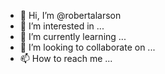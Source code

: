 - 👋 Hi, I’m @robertalarson
- 👀 I’m interested in ...
- 🌱 I’m currently learning ...
- 💞️ I’m looking to collaborate on ...
- 📫 How to reach me ...

<!---
robertalarson/robertalarson is a ✨ special ✨ repository because its `README.md` (this file) appears on your GitHub profile.
You can click the Preview link to take a look at your changes.
--->
